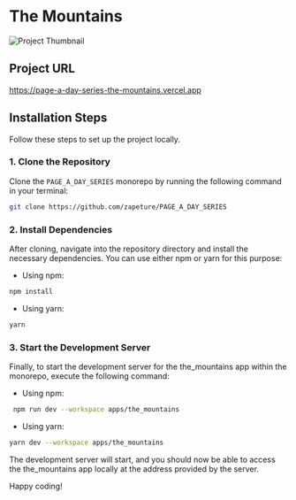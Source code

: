 # The Mountains

![Project Thumbnail](https://cdn.sanity.io/images/lwfqdm3j/production/a7af5ce6f34049a5a2ef566d9192276a03b9b23b-1750x742.png?fit=max&auto=format)

## Project URL

https://page-a-day-series-the-mountains.vercel.app

## Installation Steps

Follow these steps to set up the project locally.

### 1. Clone the Repository

Clone the `PAGE_A_DAY_SERIES` monorepo by running the following command in your terminal:

```bash
git clone https://github.com/zapeture/PAGE_A_DAY_SERIES
```

### 2. Install Dependencies

After cloning, navigate into the repository directory and install the necessary dependencies. You can use either npm or yarn for this purpose:

- Using npm:

```bash
npm install
```

- Using yarn:

```bash
yarn
```

### 3. Start the Development Server

Finally, to start the development server for the the_mountains app within the monorepo, execute the following command:

- Using npm:

```bash
 npm run dev --workspace apps/the_mountains
```

- Using yarn:

```bash
yarn dev --workspace apps/the_mountains
```

The development server will start, and you should now be able to access the the_mountains app locally at the address provided by the server.

Happy coding!
